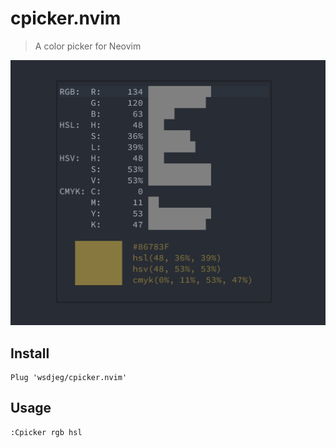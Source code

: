 # cpicker.nvim
> A color picker for Neovim

![cpicker](./img/cpicker.png)

## Install

```
Plug 'wsdjeg/cpicker.nvim'

```

## Usage

```
:Cpicker rgb hsl
```





                                          












                                              
